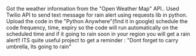 Got the weather information from the "Open Weather Map" API.. 
Used Twilio API to send text message for rain alert using requests lib in python. Upload the code in the "Python Anywhere"(find it in google) schedule the code frequency,
time, expiry so the code will run automatically on the scheduled time and if it going to rain soon in your region you will get a rain alert!! ITS quite useful project to get a reminder :
"Dont forget to carry umbrella, Its going to rain"
